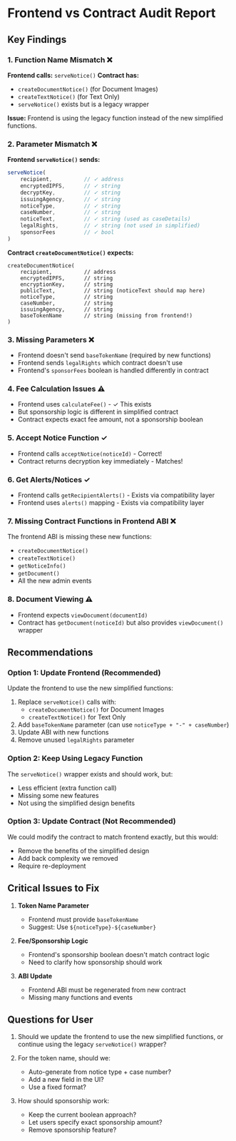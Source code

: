 # Frontend vs Contract Audit Report

## Key Findings

### 1. **Function Name Mismatch** ❌
**Frontend calls:** `serveNotice()`
**Contract has:** 
- `createDocumentNotice()` (for Document Images)
- `createTextNotice()` (for Text Only)
- `serveNotice()` exists but is a legacy wrapper

**Issue:** Frontend is using the legacy function instead of the new simplified functions.

### 2. **Parameter Mismatch** ❌

**Frontend `serveNotice()` sends:**
```javascript
serveNotice(
    recipient,          // ✓ address
    encryptedIPFS,      // ✓ string
    decryptKey,         // ✓ string
    issuingAgency,      // ✓ string
    noticeType,         // ✓ string
    caseNumber,         // ✓ string
    noticeText,         // ✓ string (used as caseDetails)
    legalRights,        // ✓ string (not used in simplified)
    sponsorFees         // ✓ bool
)
```

**Contract `createDocumentNotice()` expects:**
```solidity
createDocumentNotice(
    recipient,          // address
    encryptedIPFS,      // string
    encryptionKey,      // string
    publicText,         // string (noticeText should map here)
    noticeType,         // string
    caseNumber,         // string
    issuingAgency,      // string
    baseTokenName       // string (missing from frontend!)
)
```

### 3. **Missing Parameters** ❌
- Frontend doesn't send `baseTokenName` (required by new functions)
- Frontend sends `legalRights` which contract doesn't use
- Frontend's `sponsorFees` boolean is handled differently in contract

### 4. **Fee Calculation Issues** ⚠️
- Frontend uses `calculateFee()` - ✓ This exists
- But sponsorship logic is different in simplified contract
- Contract expects exact fee amount, not a sponsorship boolean

### 5. **Accept Notice Function** ✓
- Frontend calls `acceptNotice(noticeId)` - Correct!
- Contract returns decryption key immediately - Matches!

### 6. **Get Alerts/Notices** ✓
- Frontend calls `getRecipientAlerts()` - Exists via compatibility layer
- Frontend uses `alerts()` mapping - Exists via compatibility layer

### 7. **Missing Contract Functions in Frontend ABI** ❌
The frontend ABI is missing these new functions:
- `createDocumentNotice()`
- `createTextNotice()`
- `getNoticeInfo()`
- `getDocument()`
- All the new admin events

### 8. **Document Viewing** ⚠️
- Frontend expects `viewDocument(documentId)`
- Contract has `getDocument(noticeId)` but also provides `viewDocument()` wrapper

## Recommendations

### Option 1: Update Frontend (Recommended)
Update the frontend to use the new simplified functions:
1. Replace `serveNotice()` calls with:
   - `createDocumentNotice()` for Document Images
   - `createTextNotice()` for Text Only
2. Add `baseTokenName` parameter (can use `noticeType + "-" + caseNumber`)
3. Update ABI with new functions
4. Remove unused `legalRights` parameter

### Option 2: Keep Using Legacy Function
The `serveNotice()` wrapper exists and should work, but:
- Less efficient (extra function call)
- Missing some new features
- Not using the simplified design benefits

### Option 3: Update Contract (Not Recommended)
We could modify the contract to match frontend exactly, but this would:
- Remove the benefits of the simplified design
- Add back complexity we removed
- Require re-deployment

## Critical Issues to Fix

1. **Token Name Parameter**
   - Frontend must provide `baseTokenName`
   - Suggest: Use `${noticeType}-${caseNumber}`

2. **Fee/Sponsorship Logic**
   - Frontend's sponsorship boolean doesn't match contract logic
   - Need to clarify how sponsorship should work

3. **ABI Update**
   - Frontend ABI must be regenerated from new contract
   - Missing many functions and events

## Questions for User

1. Should we update the frontend to use the new simplified functions, or continue using the legacy `serveNotice()` wrapper?

2. For the token name, should we:
   - Auto-generate from notice type + case number?
   - Add a new field in the UI?
   - Use a fixed format?

3. How should sponsorship work:
   - Keep the current boolean approach?
   - Let users specify exact sponsorship amount?
   - Remove sponsorship feature?